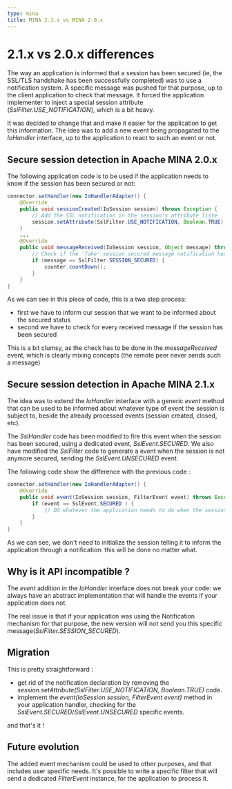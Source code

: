 ```yaml
---
type: mina
title: MINA 2.1.x vs MINA 2.0.x
---
```


# 2.1.x vs 2.0.x differences

The way an application is informed that a session has been secured (ie, the SSL/TLS handshake has been successfully completed) was to use a notification system. A specific message was pushed for that purpose, up to the client application to check that message. It forced the application implementer to inject a special session attribute (*SslFilter.USE_NOTIFICATION*), which is a bit heavy.

It was decided to change that and make it easier for the application to get this information. The idea was to add a new event being propagated to the *IoHandler* interface, up to the application to react to such an event or not. 

## Secure session detection in Apache MINA 2.0.x

The following application code is to be used if the application needs to know if the session has been secured or not:

```java
connector.setHandler(new IoHandlerAdapter() {
    @Override
    public void sessionCreated(IoSession session) throws Exception {
        // Add the SSL notification in the session's attribute liste
        session.setAttribute(SslFilter.USE_NOTIFICATION, Boolean.TRUE);
    }
    ...
    @Override
    public void messageReceived(IoSession session, Object message) throws Exception {
        // Check if the 'fake' session secured message notification has been received
        if (message == SslFilter.SESSION_SECURED) {
            counter.countDown();
        }
    }
} 
```

As we can see in this piece of code, this is a two step process: 
* first we have to inform our session that we want to be informed about the secured status
* second we have to check for every received message if the session has been secured

This is a bit clumsy, as the check has to be done in the *messageReceived* event, which is clearly mixing concepts (the remote peer never sends such a message)

## Secure session detection in Apache MINA 2.1.x

The idea was to extend the *IoHandler* interface with a generic *event* method that can be used to be informed about whatever type of event the session is subject to, beside the already processed events (session created, closed, etc).

The *SslHandler* code has been modified to fire this event when the session has been secured, using a dedicated event, *SslEvent.SECURED*. 
We also have modified the *SslFilter* code to generate a event when the session is not anymore secured, sending the *SslEvent.UNSECURED* event.

The following code show the difference with the previous code :

```java
connector.setHandler(new IoHandlerAdapter() {
    @Override
    public void event(IoSession session, FilterEvent event) throws Exception {
        if (event == SslEvent.SECURED ) {
            // DO whatever the application needs to do when the session is secured
        }
    }
}
```

As we can see, we don't need to initialize the session telling it to inform the application through a notification: this will be done no matter what.

## Why is it API incompatible ?

The *event* addition in the *IoHandler* interface does not break your code: we always have an abstract implementation that will handle the events if your application does not.

The real issue is that if your application was using the Notification mechanism for that purpose, the new version will not send you this specific message(*SslFilter.SESSION_SECURED*). 

## Migration

This is pretty straightforward :

* get rid of the notification declaration by removing the _session.setAttribute(SslFilter.USE_NOTIFICATION, Boolean.TRUE)_ code.
* implement the _event(IoSession session, FilterEvent event)_ method in your application handler, checking for the _SslEvent.SECURED_/_SslEvent.UNSECURED_ specific events.

and that's it !

## Future evolution

The added event mechanism could be used to other purposes, and that includes user specific needs. It's possible to write a specific filter that will send a dedicated _FilterEvent_ instance, for the application to process it. 
